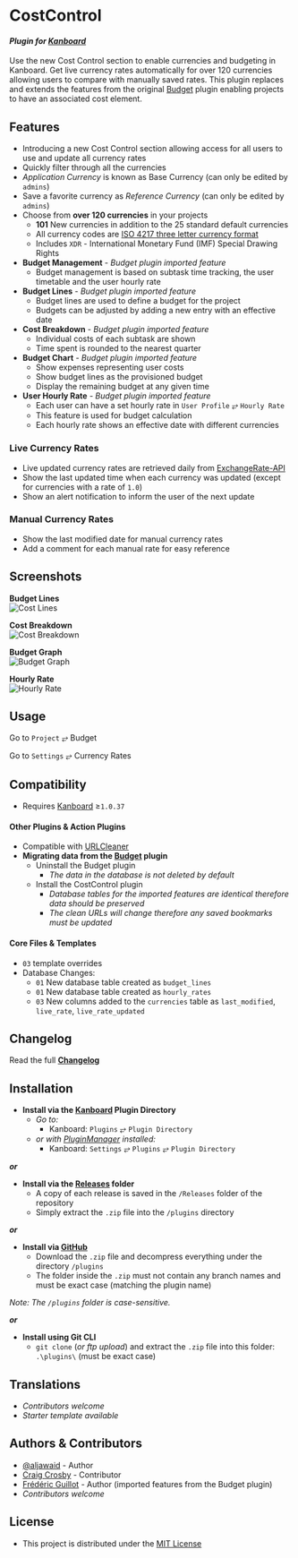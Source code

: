 # CostControl

#### _Plugin for [Kanboard](https://github.com/kanboard/kanboard "Kanboard - Kanban Project Management Software")_

Use the new Cost Control section to enable currencies and budgeting in Kanboard. Get live currency rates automatically for over 120 currencies allowing users to compare with manually saved rates. This plugin replaces and extends the features from the original [Budget](https://github.com/kanboard/plugin-budget) plugin enabling projects to have an associated cost element.


Features
-------------

- Introducing a new Cost Control section allowing access for all users to use and update all currency rates
- Quickly filter through all the currencies
- _Application Currency_ is known as Base Currency (can only be edited by `admins`)
- Save a favorite currency as _Reference Currency_ (can only be edited by `admins`)
- Choose from **over 120 currencies** in your projects
  - **101** New currencies in addition to the 25 standard default currencies
  - All currency codes are [ISO 4217 three letter currency format](https://en.wikipedia.org/wiki/ISO_4217 "Learn more")
  - Includes `XDR` - International Monetary Fund (IMF) Special Drawing Rights
- **Budget Management** - _Budget plugin imported feature_
  - Budget management is based on subtask time tracking, the user timetable and the user hourly rate
- **Budget Lines** - _Budget plugin imported feature_
  - Budget lines are used to define a budget for the project
  - Budgets can be adjusted by adding a new entry with an effective date
- **Cost Breakdown** - _Budget plugin imported feature_
  - Individual costs of each subtask are shown
  - Time spent is rounded to the nearest quarter
- **Budget Chart** - _Budget plugin imported feature_
  - Show expenses representing user costs
  - Show budget lines as the provisioned budget
  - Display the remaining budget at any given time
- **User Hourly Rate** - _Budget plugin imported feature_
  - Each user can have a set hourly rate in `User Profile` &#10562; `Hourly Rate`
  - This feature is used for budget calculation
  - Each hourly rate shows an effective date with different currencies

### Live Currency Rates
- Live updated currency rates are retrieved daily from [ExchangeRate-API](https://www.exchangerate-api.com)
- Show the last updated time when each currency was updated (except for currencies with a rate of `1.0`)
- Show an alert notification to inform the user of the next update

### Manual Currency Rates
- Show the last modified date for manual currency rates
- Add a comment for each manual rate for easy reference


Screenshots
----------

**Budget Lines**  
![Cost Lines](https://cloud.githubusercontent.com/assets/323546/20451620/965a4a2e-adc9-11e6-9131-3088ce6d8d78.png "Budget plugin imported feature")

**Cost Breakdown**  
![Cost Breakdown](https://cloud.githubusercontent.com/assets/323546/20451619/9658c9ba-adc9-11e6-8dd9-97b7d01db7f2.png "Budget plugin imported feature")

**Budget Graph**  
![Budget Graph](https://cloud.githubusercontent.com/assets/323546/20451621/965c1110-adc9-11e6-925c-c37c5a738c26.png "Budget plugin imported feature")

**Hourly Rate**  
![Hourly Rate](https://cloud.githubusercontent.com/assets/323546/20451622/965da606-adc9-11e6-9537-cd987abac06d.png "Budget plugin imported feature")


Usage
-------------

Go to `Project` &#10562; Budget  

Go to `Settings` &#10562; Currency Rates


Compatibility
-------------

- Requires [Kanboard](https://github.com/kanboard/kanboard "Kanboard - Kanban Project Management Software") ≥`1.0.37`

#### Other Plugins & Action Plugins
- Compatible with [URLCleaner](https://github.com/aljawaid/URLCleaner)
- **Migrating data from the [Budget](https://github.com/kanboard/plugin-budget) plugin**
  - Uninstall the Budget plugin
    - _The data in the database is not deleted by default_
  - Install the CostControl plugin
    - _Database tables for the imported features are identical therefore data should be preserved_
    - _The clean URLs will change therefore any saved bookmarks must be updated_
#### Core Files & Templates
- `03` template overrides
- Database Changes:
  - `01` New database table created as `budget_lines`
  - `01` New database table created as `hourly_rates`
  - `03` New columns added to the `currencies` table as `last_modified`, `live_rate`, `live_rate_updated`


Changelog
---------

Read the full [**Changelog**](../master/changelog.md "See changes")
 

Installation
------------

- **Install via the [Kanboard](https://github.com/kanboard/kanboard "Kanboard - Kanban Project Management Software") Plugin Directory**
  - _Go to:_
    - Kanboard: `Plugins` &#10562; `Plugin Directory`
  - _or with [PluginManager](https://github.com/aljawaid/PluginManager) installed:_
    - Kanboard: `Settings` &#10562; `Plugins` &#10562; `Plugin Directory`

**_or_**

- **Install via the [Releases](../master/Releases/ "A copy of each release is saved in the folder") folder**
  - A copy of each release is saved in the `/Releases` folder of the repository
  - Simply extract the `.zip` file into the `/plugins` directory

**_or_**

- **Install via [GitHub](https://github.com/ "Find the correct plugin from the list of repositories")**
  - Download the `.zip` file and decompress everything under the directory `/plugins`
  - The folder inside the `.zip` must not contain any branch names and must be exact case (matching the plugin name)

_Note: The `/plugins` folder is case-sensitive._

**_or_**

- **Install using Git CLI**
  - `git clone` (_or ftp upload_) and extract the `.zip` file into this folder: `.\plugins\` (must be exact case)


Translations
------------

- _Contributors welcome_
- _Starter template available_

Authors & Contributors
----------------------

- [@aljawaid](https://github.com/aljawaid) - Author
- [Craig Crosby](https://github.com/creecros) - Contributor
- [Frédéric Guillot](https://github.com/kanboard/plugin-budget) - Author (imported features from the Budget plugin)
- _Contributors welcome_


License
-------
- This project is distributed under the [MIT License](../master/LICENSE "Read The MIT license")
